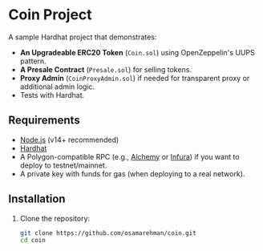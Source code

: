 # Coin Project

A sample Hardhat project that demonstrates:

- **An Upgradeable ERC20 Token** (`Coin.sol`) using OpenZeppelin's UUPS pattern.
- **A Presale Contract** (`Presale.sol`) for selling tokens.
- **Proxy Admin** (`CoinProxyAdmin.sol`) if needed for transparent proxy or additional admin logic.
- Tests with Hardhat.

## Requirements

- [Node.js](https://nodejs.org/) (v14+ recommended)
- [Hardhat](https://hardhat.org/)
- A Polygon-compatible RPC (e.g., [Alchemy](https://www.alchemy.com/) or [Infura](https://www.infura.io/)) if you want to deploy to testnet/mainnet.
- A private key with funds for gas (when deploying to a real network).

## Installation

1. Clone the repository:
   ```bash
   git clone https://github.com/osamarehman/coin.git
   cd coin
